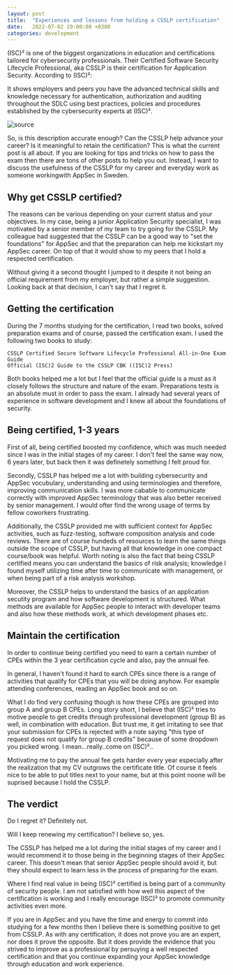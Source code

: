 ```yaml
---
layout: post
title:  "Experiences and lessons from holding a CSSLP certification"
date:   2022-07-02 19:00:00 +0300
categories: development
---
```



(ISC)² is one of the biggest organizations in education and certifications tailored for cybersecurity professionals. Their Certified Software Security Lifecycle Professional, aka CSSLP is their certification for Application Security. According to (ISC)²:

It shows employers and peers you have the advanced technical skills and knowledge necessary for authentication, authorization and auditing throughout the SDLC using best practices, policies and procedures established by the cybersecurity experts at (ISC)².

![source](https://www.isc2.org/Certifications/CSSLP)

So, is this description accurate enough? Can the CSSLP help advance your career? Is it meaningful to retain the certification? This is what the current post is all about. If you are looking for tips and tricks on how to pass the exam then there are tons of other posts to help you out. Instead, I want to discuss the usefulness of the CSSLP for my career and everyday work as someone workingwith AppSec in Sweden.

## Why get CSSLP certified?

The reasons can be various depending on your current status and your objectives. In my case, being a junior Application Security specialist, I was motivated by a senior member of my team to try going for the CSSLP. My colleague had suggested that the CSSLP can be a good way to "set the foundations" for AppSec and that the preparation can help me kickstart my AppSec career. On top of that it would show to my peers that I hold a respected certification.

Without giving it a second thought I jumped to it despite it not being an official requirement from my employer, but rather a simple suggestion. Looking back at that decision, I can't say that I regret it.

## Getting the certification

During the 7 months studying for the certification, I read two books, solved preparation exams and of course, passed the certification exam. I used the following two books to study:

    CSSLP Certified Secure Software Lifecycle Professional All-in-One Exam Guide
    Official (ISC)2 Guide to the CSSLP CBK ((ISC)2 Press)

Both books helped me a lot but I feel that the official guide is a must as it closely follows the structure and nature of the exam. Preparations tests is an absolute must in order to pass the exam. I already had several years of experience in software development and I knew all about the foundations of security.

## Being certified, 1-3 years

First of all, being certified boosted my confidence, which was much needed since I was in the initial stages of my career. I don't feel the same way now, 6 years later, but back then it was definetely something I felt proud for.

Secondly, CSSLP has helped me a lot with building cybersecurity and AppSec  vocubulary, understanding and using terminologies and therefore, improving communication skills. I was more cabable to communicate correctly with improved AppSec terminology that was also better received by senior management. I would ofter find the wrong usage of terms by fellow coworkers frustrating.

Additionally, the CSSLP provided me with sufficient context for AppSec activities, such as fuzz-testing, software composition analysis and code reviews. There are of course hundeds of resources to learn the same things outside the scope of CSSLP, but having all that knowledge in one compact course/book was helpful. Worth noting is also the fact that being CSSLP certified means you can understand the basics of risk analysis; knowledge I found myself utilizing time after time to communicate with management, or when being part of a risk analysis workshop.

Moreover, the CSSLP helps to understand the basics of an application secutity program and how software development is structured. What methods are available for AppSec people to interact with developer teams and also how these methods work, at which development phases etc.

## Maintain the certification

In order to continue being certified you need to earn a certain number of CPEs within the 3 year certification cycle and also, pay the annual fee.

In general, I haven't found it hard to earch CPEs since there is a range of activities that qualify for CPEs that you will be doing anyhow. For example attending conferences, reading an AppSec book and so on.

What I do find very confusing though is how these CPEs are grouped into group A and group B CPEs. Long story short, I believe that (ISC)² tries to motive people to get credits through professional development (group B) as well, in combination with education. But trust me, it get irritating to see that your submission for CPEs is rejected with a note saying "this type of request does not qualify for group B credits" because of some dropdown you picked wrong. I mean...really..come on (ISC)²..

Motivating me to pay the annual fee gets harder every year especially after the realization that my CV outgrows the certificate title. Of course it feels nice to be able to put titles next to your name, but at this point noone will be suprised because I hold the CSSLP.

## The verdict

Do I regret it? Definitely not.

Will I keep renewing my certification? I believe so, yes.

The CSSLP has helped me a lot during the initial stages of my career and I would recommend it to those being in the beginning stages of their AppSec career.  This doesn't mean that senior AppSec people should avoid it, but they should expect to learn less in the process of preparing for the exam.

Where I find real value in being (ISC)² certified is being part of a community of security people. I am not satisfied with how well this aspect of the certification is working and I really encourage (ISC)² to promote community activities even more.

If you are in AppSec and you have the time and energy to commit into studying for a few months then I believe there is something positive to get from CSSLP. As with any certification, it does not prove you are an expert, nor does it prove the opposite. But it does provide the evidence that you strived to improve as a professional by persuying a well respected certification and that you continue expanding your AppSec knowledge through education and work experience.
